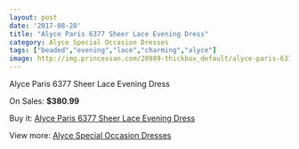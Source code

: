 ```yaml
---
layout: post
date: '2017-08-28'
title: "Alyce Paris 6377 Sheer Lace Evening Dress"
category: Alyce Special Occasion Dresses
tags: ["beaded","evening","lace","charming","alyce"]
image: http://img.princessan.com/20989-thickbox_default/alyce-paris-6377-sheer-lace-evening-dress.jpg
---
```

Alyce Paris 6377 Sheer Lace Evening Dress

On Sales: **$380.99**
<a href="https://www.princessan.com/en/9488-alyce-paris-6377-sheer-lace-evening-dress.html"><amp-img layout="responsive" width="600" height="600" src="//img.princessan.com/20989-thickbox_default/alyce-paris-6377-sheer-lace-evening-dress.jpg" alt="Alyce Paris 6377 Sheer Lace Evening Dress 0" /></a>
<a href="https://www.princessan.com/en/9488-alyce-paris-6377-sheer-lace-evening-dress.html"><amp-img layout="responsive" width="600" height="600" src="//img.princessan.com/20990-thickbox_default/alyce-paris-6377-sheer-lace-evening-dress.jpg" alt="Alyce Paris 6377 Sheer Lace Evening Dress 1" /></a>

Buy it: [Alyce Paris 6377 Sheer Lace Evening Dress](https://www.princessan.com/en/9488-alyce-paris-6377-sheer-lace-evening-dress.html "Alyce Paris 6377 Sheer Lace Evening Dress")

View more: [Alyce Special Occasion Dresses](https://www.princessan.com/en/77- "Alyce Special Occasion Dresses")